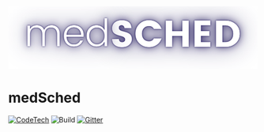![Logo](docs/logo.png)

# medSched

[![CodeTech](https://img.shields.io/badge/support-patreon-brightgreen?link=https://teamcodetech.in)](https://teamcodetech.in/sponsor) ![Build](https://github.com/hkalexling/Mango/workflows/Build/badge.svg) [![Gitter](https://badges.gitter.im/mango-cr/mango.svg)]()